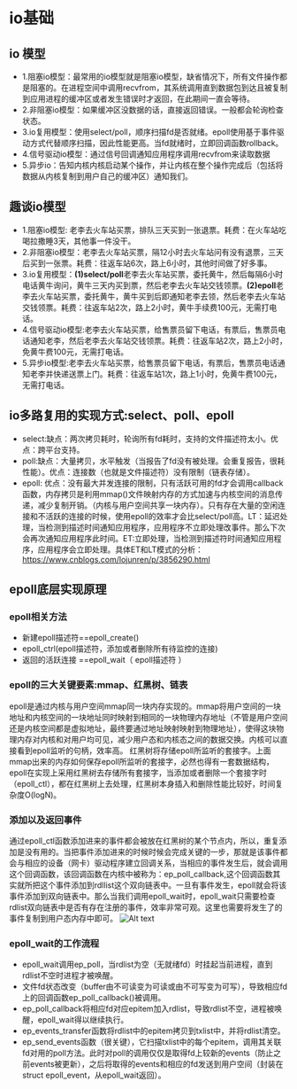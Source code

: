 # io基础

## io 模型
- 1.阻塞io模型：最常用的io模型就是阻塞io模型，缺省情况下，所有文件操作都是阻塞的。在进程空间中调用recvfrom，其系统调用直到数据包到达且被复制到应用进程的缓冲区或者发生错误时才返回，在此期间一直会等待。
- 2.非阻塞io模型：如果缓冲区没数据的话，直接返回错误。一般都会轮询检查状态。
- 3.io复用模型：使用select/poll，顺序扫描fd是否就绪。epoll使用基于事件驱动方式代替顺序扫描，因此性能更高。当fd就绪时，立即回调函数rollback。
- 4.信号驱动io模型：通过信号回调通知应用程序调用recvfrom来读取数据
- 5.异步io：告知内核内核启动某个操作，并让内核在整个操作完成后（包括将数据从内核复制到用户自己的缓冲区）通知我们。

## 趣谈io模型
- 1.阻塞io模型: 老李去火车站买票，排队三天买到一张退票。耗费：在火车站吃喝拉撒睡3天，其他事一件没干。
- 2.非阻塞io模型：老李去火车站买票，隔12小时去火车站问有没有退票，三天后买到一张票。耗费：往返车站6次，路上6小时，其他时间做了好多事。
- 3.io复用模型：**(1)select/poll**老李去火车站买票，委托黄牛，然后每隔6小时电话黄牛询问，黄牛三天内买到票，然后老李去火车站交钱领票。**(2)epoll**老李去火车站买票，委托黄牛，黄牛买到后即通知老李去领，然后老李去火车站交钱领票。耗费：往返车站2次，路上2小时，黄牛手续费100元，无需打电话。
- 4.信号驱动io模型:老李去火车站买票，给售票员留下电话，有票后，售票员电话通知老李，然后老李去火车站交钱领票。耗费：往返车站2次，路上2小时，免黄牛费100元，无需打电话。
- 5.异步io模型:老李去火车站买票，给售票员留下电话，有票后，售票员电话通知老李并快递送票上门。耗费：往返车站1次，路上1小时，免黄牛费100元，无需打电话。

## io多路复用的实现方式:select、poll、epoll
- select:缺点：两次拷贝耗时，轮询所有fd耗时，支持的文件描述符太小。优点：跨平台支持。
- poll:缺点：大量拷贝，水平触发（当报告了fd没有被处理。会重复报告，很耗性能）。优点：连接数（也就是文件描述符）没有限制（链表存储）。
- epoll: 优点：没有最大并发连接的限制，只有活跃可用的fd才会调用callback函数，内存拷贝是利用mmap()文件映射内存的方式加速与内核空间的消息传递，减少复制开销。（内核与用户空间共享一块内存）。只有存在大量的空闲连接和不活跃的连接的时候，使用epoll的效率才会比select/poll高。LT：延迟处理，当检测到描述时间通知应用程序，应用程序不立即处理改事件。那么下次会再次通知应用程序此时间。ET:立即处理，当检测到描述符时间通知应用程序，应用程序会立即处理。具体ET和LT模式的分析：https://www.cnblogs.com/lojunren/p/3856290.html

## epoll底层实现原理
### epoll相关方法
- 新建epoll描述符==epoll_create()
- epoll_ctrl(epoll描述符，添加或者删除所有待监控的连接)
- 返回的活跃连接 ==epoll_wait（ epoll描述符 ）
### epoll的三大关键要素:**mmap、红黑树、链表**
epoll是通过内核与用户空间mmap同一块内存实现的。mmap将用户空间的一块地址和内核空间的一块地址同时映射到相同的一块物理内存地址（不管是用户空间还是内核空间都是虚拟地址，最终要通过地址映射映射到物理地址），使得这块物理内存对内核和对用户均可见，减少用户态和内核态之间的数据交换。内核可以直接看到epoll监听的句柄，效率高。
红黑树将存储epoll所监听的套接字。上面mmap出来的内存如何保存epoll所监听的套接字，必然也得有一套数据结构，epoll在实现上采用红黑树去存储所有套接字，当添加或者删除一个套接字时（epoll_ctl），都在红黑树上去处理，红黑树本身插入和删除性能比较好，时间复杂度O(logN)。
### 添加以及返回事件
通过epoll_ctl函数添加进来的事件都会被放在红黑树的某个节点内，所以，重复添加是没有用的。当把事件添加进来的时候时候会完成关键的一步，那就是该事件都会与相应的设备（网卡）驱动程序建立回调关系，当相应的事件发生后，就会调用这个回调函数，该回调函数在内核中被称为：ep_poll_callback,这个回调函数其实就所把这个事件添加到rdllist这个双向链表中。一旦有事件发生，epoll就会将该事件添加到双向链表中。那么当我们调用epoll_wait时，epoll_wait只需要检查rdlist双向链表中是否有存在注册的事件，效率非常可观。这里也需要将发生了的事件复制到用户态内存中即可。
![Alt text](/pic/270055452951970.jpg)
### epoll_wait的工作流程
- epoll_wait调用ep_poll，当rdlist为空（无就绪fd）时挂起当前进程，直到rdlist不空时进程才被唤醒。
- 文件fd状态改变（buffer由不可读变为可读或由不可写变为可写），导致相应fd上的回调函数ep_poll_callback()被调用。
- ep_poll_callback将相应fd对应epitem加入rdlist，导致rdlist不空，进程被唤醒，epoll_wait得以继续执行。
- ep_events_transfer函数将rdlist中的epitem拷贝到txlist中，并将rdlist清空。
- ep_send_events函数（很关键），它扫描txlist中的每个epitem，调用其关联fd对用的poll方法。此时对poll的调用仅仅是取得fd上较新的events（防止之前events被更新），之后将取得的events和相应的fd发送到用户空间（封装在struct epoll_event，从epoll_wait返回）。  
